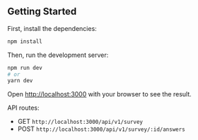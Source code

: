 ## Getting Started

First, install the dependencies:

```bash
npm install
```

Then, run the development server:

```bash
npm run dev
# or
yarn dev
```

Open [http://localhost:3000](http://localhost:3000) with your browser to see the result.

API routes:

-  GET `http://localhost:3000/api/v1/survey`
-  POST `http://localhost:3000/api/v1/survey/:id/answers`